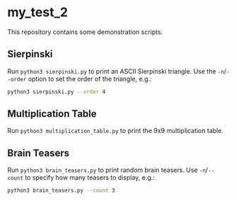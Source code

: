 # my_test_2

This repository contains some demonstration scripts.

## Sierpinski

Run `python3 sierpinski.py` to print an ASCII Sierpinski triangle. Use the
`-n`/`--order` option to set the order of the triangle, e.g.:

```bash
python3 sierpinski.py --order 4
```

## Multiplication Table

Run `python3 multiplication_table.py` to print the 9x9 multiplication table.

## Brain Teasers

Run `python3 brain_teasers.py` to print random brain teasers. Use `-n`/`--count`
to specify how many teasers to display, e.g.:

```bash
python3 brain_teasers.py --count 3
```
